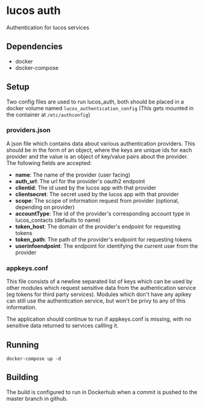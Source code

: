 # lucos auth
Authentication for lucos services

## Dependencies
* docker
* docker-compose

## Setup
Two config files are used to run lucos_auth, both should be placed in a docker volume named `lucos_authentication_config` (This gets mounted in the container at `/etc/authconfig`)
### providers.json
A json file which contains data about various authentication providers.  This should be in the form of an object, where the keys are unique ids for each provider and the value is an object of key/value pairs about the provider.  The following fields are accepted:
* **name**: The name of the provider (user facing)
* **auth_url**: The url for the provider's oauth2 endpoint
* **clientid**: The id used by the lucos app with that provider
* **clientsecret**: The secret used by the lucos app with that provider
* **scope**: The scope of information request from provider (optional, depending on provider)
* **accountType**: The id of the provider's corresponding account type in lucos_contacts (defaults to name)
* **token_host**: The domain of the provider's endpoint for requesting tokens
* **token_path**: The path of the provider's endpoint for requesting tokens
* **userinfoendpoint**: The endpoint for identifying the current user from the provider

### appkeys.conf
This file consists of a newline separated list of keys which can be used by other modules which request sensitive data from the authentication service (eg tokens for third party services).  Modules which don't have any apikey can still use the authentication service, but won't be privy to any of this information.

The application should continue to run if appkeys.conf is missing, with no sensitive data returned to services callling it.

## Running
`docker-compose up -d`

## Building
The build is configured to run in Dockerhub when a commit is pushed to the master branch in github.